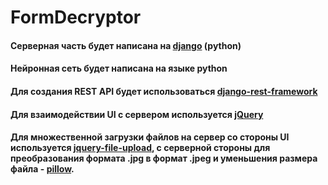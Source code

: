# FormDecryptor


#### Серверная часть будет написана на [django](https://github.com/django/django) (python)
#### Нейронная сеть будет написана на языке python
#### Для создания REST API будет использоваться [django-rest-framework](https://github.com/encode/django-rest-framework)
#### Для взаимодействии UI с сервером используется [jQuery](https://github.com/jquery/jquery)
#### Для множественной загрузки файлов на сервер со стороны UI используется [jquery-file-upload](https://github.com/blueimp/jQuery-File-Upload), с серверной стороны для преобразования формата .jpg в формат .jpeg и уменьшения размера файла - [pillow](https://github.com/python-pillow/Pillow).
